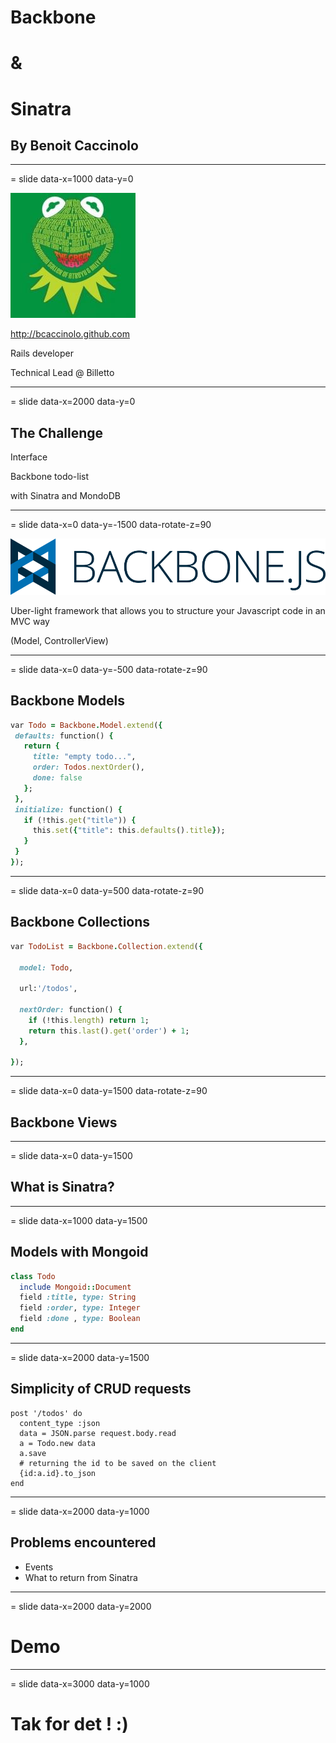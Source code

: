 # Backbone
# &
# Sinatra
## By Benoit Caccinolo

---
= slide data-x=1000 data-y=0

![text](images/gravatar.jpeg)

http://bcaccinolo.github.com

Rails developer

Technical Lead @ Billetto

---
= slide data-x=2000 data-y=0

## The Challenge

Interface

Backbone todo-list

with Sinatra and MondoDB

---
= slide data-x=0 data-y=-1500 data-rotate-z=90

![text](images/backbone.png)

Uber-light framework that allows you to structure your Javascript code
in an MVC way

(Model, ControllerView)

---
= slide data-x=0 data-y=-500 data-rotate-z=90

## Backbone Models

```ruby
var Todo = Backbone.Model.extend({
 defaults: function() {
   return {
     title: "empty todo...",
     order: Todos.nextOrder(),
     done: false
   };
 },
 initialize: function() {
   if (!this.get("title")) {
     this.set({"title": this.defaults().title});
   }
 }
});
```

---
= slide data-x=0 data-y=500 data-rotate-z=90

## Backbone Collections

```ruby
var TodoList = Backbone.Collection.extend({

  model: Todo,

  url:'/todos',

  nextOrder: function() {
    if (!this.length) return 1;
    return this.last().get('order') + 1;
  },

});
```

---
= slide data-x=0 data-y=1500 data-rotate-z=90

## Backbone Views

---
= slide data-x=0 data-y=1500

## What is Sinatra?

---
= slide data-x=1000 data-y=1500

## Models with Mongoid

```ruby
class Todo
  include Mongoid::Document
  field :title, type: String
  field :order, type: Integer
  field :done , type: Boolean
end
```

---
= slide data-x=2000 data-y=1500

## Simplicity of CRUD requests

```
post '/todos' do
  content_type :json
  data = JSON.parse request.body.read
  a = Todo.new data
  a.save
  # returning the id to be saved on the client
  {id:a.id}.to_json
end
```

---
= slide data-x=2000 data-y=1000

## Problems encountered

* Events
* What to return from Sinatra

---
= slide data-x=2000 data-y=2000

# Demo

---
= slide data-x=3000 data-y=1000

# Tak for det ! :)

